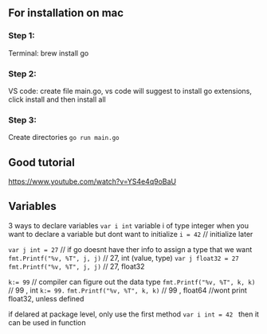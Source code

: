 ## For installation on mac

### Step 1: 
Terminal: brew install go 
### Step 2: 
VS code: create file main.go, vs code will suggest to install go extensions, click install and then install all
### Step 3:
Create directories
`go run main.go`

## Good tutorial
https://www.youtube.com/watch?v=YS4e4q9oBaU

## Variables
3 ways to declare variables
`var i int` variable i of type integer 
when you want to declare a variable but dont want to initialize
`i = 42` // initialize later

`var j int = 27`
// if go doesnt have ther info to assign a type that we want 
`fmt.Printf("%v, %T", j, j)`
// 27, int (value, type)
`var j float32 = 27`
`fmt.Printf("%v, %T", j, j)`
// 27, float32

`k:= 99` // compiler can figure out the data type
`fmt.Printf("%v, %T", k, k)`
// 99 , int
`k:= 99.`
`fmt.Printf("%v, %T", k, k)`
// 99 , float64 //wont print float32, unless defined

if delared at package level, only use the first method
`var i int = 42 `
then it can be used in function